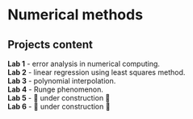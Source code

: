 # Numerical methods
## Projects content
**Lab 1** - error analysis in numerical computing.<br>
**Lab 2** - linear regression using least squares method.<br>
**Lab 3** - polynomial interpolation.<br>
**Lab 4** - Runge phenomenon.<br>
**Lab 5** - 🚧 under construction 🚧<br>
**Lab 6** - 🚧 under construction 🚧
